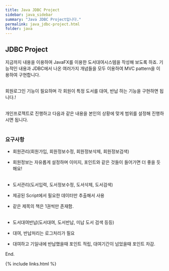 ```yaml
---
title: Java JDBC Project
sidebar: java_sidebar
summary: "Java JDBC Project입니다."
permalink: java_jdbc-project.html
folder: java
---
```


## JDBC Project

지금까지 내용을 이용하여 JavaFX를 이용한 도서대여시스템을 작성해 보도록 하죠. 기능적인 내용과 JDBC에서 나온 여러가지
개념들을 모두 이용하여 MVC pattern을 이용하여 구현합니다. 
<br><br>

회원로그인 기능이 필요하며 각 회원이 특정 도서를 대여, 반납 하는 기능을 구현하면 됩니다.!
<br><br>

개인프로젝트로 진행하고 다음과 같은 내용을 본인의 상황에 맞게 범위를 설정해 진행하시면 됩니다.
<br><br>

### 요구사항

* 회원관리(회원가입, 회원정보수정, 회원정보삭제, 회원정보검색)
* 회원정보는 자유롭게 설정하며 이미지, 포인트와 같은 것들이 들어가면 더 좋을 듯해요!
<br><br>

* 도서관리(도서입력, 도서정보수정, 도서삭제, 도서검색)
* 제공된 Script에서 필요한 데이터만 추출해서 사용
* 같은 제목의 책은 1권씩만 존재함.
<br><br>

* 도서대여반납(도서대여, 도서반납, 미납 도서 검색 등등)
* 대여, 반납처리는 로그처리가 필요
* 대여하고 기일내에 반납했을때 포인트 적립, 대여기간이 넘었을때 포인트 차감.



End.

{% include links.html %}
